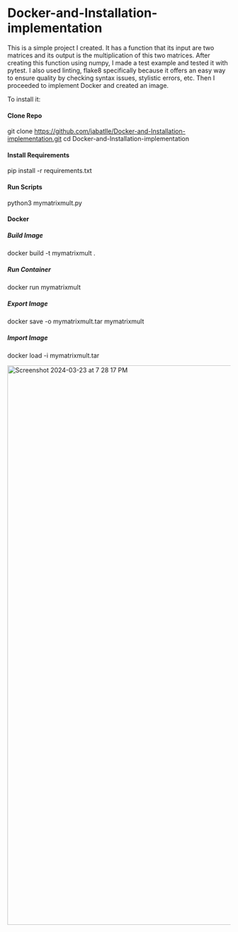 # Docker-and-Installation-implementation
This is a simple project I created. It has a function that its input are two matrices and its output is the multiplication of this two matrices. After creating this function using numpy, I made a test example and tested it with pytest. I also used linting, flake8 specifically because it offers an easy way to ensure quality by checking syntax issues, stylistic errors, etc. Then I proceeded to implement Docker and created an image.

To install it:
#### Clone Repo

git clone https://github.com/jabatlle/Docker-and-Installation-implementation.git
cd Docker-and-Installation-implementation

#### Install Requirements

pip install -r requirements.txt

#### Run Scripts

python3 mymatrixmult.py

#### Docker

##### Build Image

docker build -t mymatrixmult .

##### Run Container

docker run mymatrixmult


##### Export Image

docker save -o mymatrixmult.tar mymatrixmult

##### Import Image 

docker load -i mymatrixmult.tar

<img width="1262" alt="Screenshot 2024-03-23 at 7 28 17 PM" src="https://github.com/jabatlle/Docker-and-Installation-implementation/assets/114434629/5b68ab27-6a0c-4792-a530-6f356817adf6">

